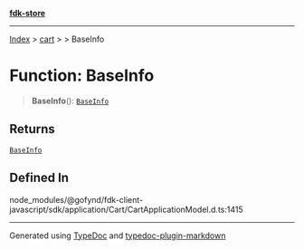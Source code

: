 [**fdk-store**](../../../README.md)
***

[Index](../../../API.md) > [cart](../../README.md) > [<internal>](../README.md) > BaseInfo

# Function: BaseInfo

> **BaseInfo**(): [`BaseInfo`](../type-aliases/type-alias.BaseInfo.md)

## Returns

[`BaseInfo`](../type-aliases/type-alias.BaseInfo.md)

## Defined In

node\_modules/@gofynd/fdk-client-javascript/sdk/application/Cart/CartApplicationModel.d.ts:1415

***
Generated using [TypeDoc](https://typedoc.org/) and [typedoc-plugin-markdown](https://www.npmjs.com/package/typedoc-plugin-markdown)
